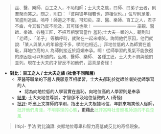 > 巫、醫、樂師、百工之人，不恥相師；士大夫之族，曰師、曰弟子云者，則羣聚而笑之。問之，則曰︰「彼與彼年相若也，道相似也。」位卑則足羞，官盛則近諛。嗚呼！師道之不復，可知矣。巫、醫、樂師、百工之人，君子不齒，今其智乃反不能及，其可怪也歟！
> ━━━━━━━━━━
> 巫覡、醫師、樂師、各種工匠，不把互相學習當作 羞恥;士大夫一類的人，聽到叫「老師」、「弟子」 等稱呼時，就聚在一起來嘲笑。詢問他們原因，他們就說:「某人與某人的年齡差不多，學問也相近。」拜地位低的人為師實在羞恥，拜地位高的人 為師則接近於諂媚奉承。啊！從師學習的風氣不能恢復的原因是可以知道的。巫覡、醫師、樂師、 各種工匠，士大夫不屑與他們並列。現在士大夫的才智反不如他們，這真是奇怪！

- **對比：百工之人 / 士大夫之族 (社會不同階層)**
	- 巫醫等職業的下層人民願意互相學習，士大夫卻恥於從師並嘲笑從師學習的人
		- 認為向地位低的人學習實在羞恥，向地位高的人學習則是奉承
    - <u>結果</u>: 士大夫地位尊崇，才智卻不及地位低微的人 (奇怪)
    - <u>批評</u>: 呼應上文擇師的準則，指出士大夫根據地位、年齡來嘲笑他人從師，<span style="color: lightgreen">批評他們膚淺，不明事理的心態</span>，更藉此<span style="color: lightgreen">批評當時社會輕視師道的不良歪風</span>

> [!tip]- 手法
> 對比論證: 突顯地位尊卑和智力高低成反比的奇怪現象。

